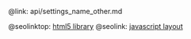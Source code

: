 @link: api/settings_name_other.md

@seolinktop: [html5 library](https://webix.com)
@seolink: [javascript layout](https://webix.com/widget/layout/)